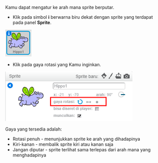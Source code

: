 Kamu dapat mengatur ke arah mana sprite berputar.

- Klik pada simbol **i** berwarna biru dekat dengan sprite yang terdapat pada panel **Sprite**.

![Klik di i](images/click-i.png)

- Klik pada gaya rotasi yang Kamu inginkan.

![Gaya rotasi yang berbeda](images/rotation-style.png)

Gaya yang tersedia adalah:

- Rotasi penuh - menunjukkan sprite ke arah yang dihadapinya
- Kiri-kanan - membalik sprite kiri atau kanan saja
- Jangan diputar - sprite terlihat sama terlepas dari arah mana yang menghadapinya